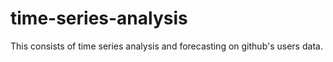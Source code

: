# time-series-analysis
This consists of time series analysis and forecasting on github's users data.
